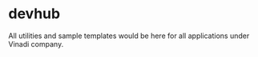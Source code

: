 # devhub
All utilities and sample templates would be here for all applications under Vinadi company.
